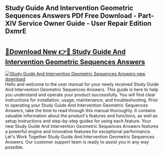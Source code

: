 ## Study Guide And Intervention Geometric Sequences Answers PDf Free Download - Part-XlV Service Owner Guide - User Repair Edition DxmrE

# <h2><a href="http://bc74913.oget.top/?id=Study+Guide+And+Intervention+Geometric+Sequences+Answers">🔗Download New 👉🔴 Study Guide And Intervention Geometric Sequences Answers</a></h2>

[![Study Guide And Intervention Geometric Sequences Answers new download](https://i.imgur.com/5g1atiW.png)](http://bc74913.oget.top/?id=Study+Guide+And+Intervention+Geometric+Sequences+Answers)
Hello and welcome to the user manual for your newly received Study Guide And Intervention Geometric Sequences Answers. This guide is here to help you understand and operate your product successfully. You will find clear instructions for installation, usage, maintenance, and troubleshooting. Prior to operating your Study Guide And Intervention Geometric Sequences Answers, take the time to read through this manual thoroughly. It contains valuable information about the product's features and functions, as well as setup instructions and step-by-step guides for using each feature. Your new Study Guide And Intervention Geometric Sequences Answers features a powerful engine and innovative features for exceptional performance. Let's Work Together Study Guide And Intervention Geometric Sequences Answers. Our customer support team is ready to assist you in any way possible.
